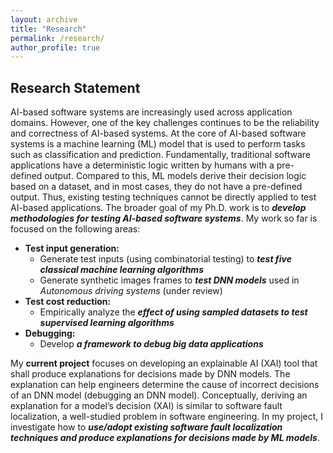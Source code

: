 ```yaml
---
layout: archive
title: "Research"
permalink: /research/
author_profile: true
---
```




## Research Statement
AI-based software systems are increasingly used across application domains. However, one of the key challenges continues to be the reliability and correctness of AI-based systems. At the core of AI-based software systems is a machine learning (ML) model that is used to perform tasks such as classification and prediction. Fundamentally, traditional software applications have a deterministic logic written by humans with a pre-defined output. Compared to this, ML models derive their decision logic based on a dataset, and in most cases, they do not have a pre-defined output. Thus, existing testing techniques cannot be directly applied to test AI-based applications. The broader goal of my Ph.D. work is to ***develop methodologies for testing AI-based software systems***.  My work so far is focused on the following areas: 
  * **Test input generation:**
    * Generate test inputs (using combinatorial testing) to ***test five classical machine learning algorithms***
    * Generate synthetic images frames to ***test DNN models*** used in *Autonomous driving systems* (under review)
  * **Test cost reduction:**
    * Empirically analyze the ***effect of using sampled datasets to test supervised learning algorithms***
  * **Debugging:**
    * Develop ***a framework to debug big data applications***
  
My **current project** focuses on developing an explainable AI (XAI) tool that shall produce explanations for decisions made by DNN models. The explanation can help engineers determine the cause of incorrect decisions of an DNN model (debugging an DNN model). Conceptually, deriving an explanation for a model’s decision (XAI) is similar to software fault localization, a well-studied problem in software engineering.  In my project, I investigate how to ***use/adopt existing software fault localization techniques and produce explanations for decisions made by ML models***.
